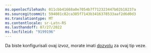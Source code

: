 ```yaml
---
ms.openlocfilehash: 011cbb41668a0e7054b7f712323447b02b18237a
ms.sourcegitcommit: 594081c82ca385f7143b3416378533aaf2d6d0d3
ms.translationtype: MT
ms.contentlocale: sr-Latn-RS
ms.lasthandoff: 07/27/2022
ms.locfileid: "9199196"
---
```

Da biste konfigurisali ovaj izvoz, morate imati [dozvolu](../export-destinations.md#set-up-a-new-export) za ovaj tip veze.